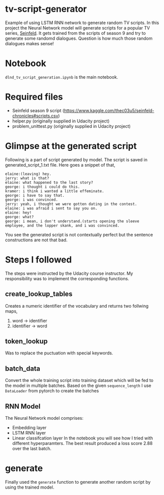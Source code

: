 # tv-script-generator
Example of using LSTM RNN network to generate random TV scripts. In this project the Neural Network model will generate scripts for a popular TV series, [Seinfeld](https://en.wikipedia.org/wiki/Seinfeld). It gets trained from the scripts of season 9 and try to generate some randomd dialogues. Question is how much those random dialogues makes sense! 

# Notebook
`dlnd_tv_script_generation.ipynb` is the main notebook.

# Required files

* Seinfeld season 9 script (https://www.kaggle.com/thec03u5/seinfeld-chronicles#scripts.csv)
* helper.py (originally supplied in Udacity project)
* problem_unittest.py (originally supplied in Udacity project)

# Glimpse at the generated script
Following is a part of script generated by model. The script is saved in generated_script_1.txt file. Here goes a snippet of that,
```
elaine:(leaving) hey.
jerry: what is that?
elaine: what happened to the last story?
george: i thought i could do this.
kramer: i think i wanted a little effeminate.
george: i have to say that.
george: i was convinced.
jerry: yeah, i thought we were gotten dating in the contest.
elaine: i was afraid i sent to say you on.
elaine: hey!
george: what?
george: i mean, i don't understand.(starts opening the sleeve employee, and the lopper skank, and i was convinced.
```
You see the generated script is not contextually perfect but the sentence constructions are not that bad.

# Steps I followed
The steps were instructed by the Udacity course instructor. My responsibility was to implement the corresponding functions.
## create_lookup_tables
Creates a numeric identifier of the vocabulary and returns two follwing maps, 

1. word -> identifier
1. identifier -> word

## token_lookup
Was to replace the puctuation with special keywords.

## batch_data
Convert the whole training script into training dataset which will be fed to the model in multiple batches. Based on the given `sequence_length` I use `DataLoader` from pytorch to create the batches

## RNN Model
The Neural Network model comprises:

* Embedding layer
* LSTM RNN layer
* Linear classifcation layer 
In the notebook you will see how I tried with different hyperparamters. The best result produced a loss score 2.88 over the last batch.

# generate
Finally used the `generate` function to generate another random script by using the trained model.




